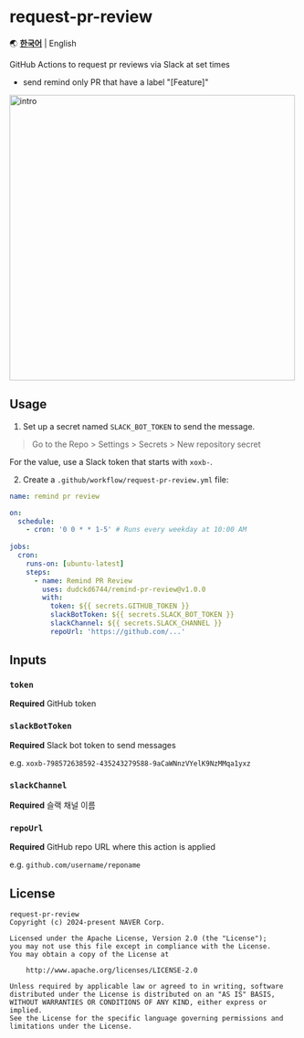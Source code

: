 # request-pr-review

🌏 [**한국어**](README.md) | English

GitHub Actions to request pr reviews via Slack at set times
- send remind only PR that have a label "[Feature]"

<img src=https://github.com/user-attachments/assets/a61bc6b7-fffb-449e-9c89-483a198d91ad width="500" alt="intro">

## Usage

1. Set up a secret named `SLACK_BOT_TOKEN` to send the message.

> Go to the Repo > Settings > Secrets > New repository secret

For the value, use a Slack token that starts with `xoxb-`.

2. Create a `.github/workflow/request-pr-review.yml` file:

```yml
name: remind pr review

on:
  schedule:
    - cron: '0 0 * * 1-5' # Runs every weekday at 10:00 AM
    
jobs:
  cron:
    runs-on: [ubuntu-latest]
    steps:
      - name: Remind PR Review
        uses: dudckd6744/remind-pr-review@v1.0.0
        with:
          token: ${{ secrets.GITHUB_TOKEN }}
          slackBotToken: ${{ secrets.SLACK_BOT_TOKEN }}
          slackChannel: ${{ secrets.SLACK_CHANNEL }}
          repoUrl: 'https://github.com/...'
```

## Inputs

### `token`

**Required** GitHub token

### `slackBotToken`

**Required** Slack bot token to send messages

e.g. `xoxb-798572638592-435243279588-9aCaWNnzVYelK9NzMMqa1yxz`

### `slackChannel`

**Required** 슬랙 채널 이름

### `repoUrl`

**Required** GitHub repo URL where this action is applied

e.g. `github.com/username/reponame`

## License

```
request-pr-review
Copyright (c) 2024-present NAVER Corp.

Licensed under the Apache License, Version 2.0 (the "License");
you may not use this file except in compliance with the License.
You may obtain a copy of the License at

    http://www.apache.org/licenses/LICENSE-2.0

Unless required by applicable law or agreed to in writing, software
distributed under the License is distributed on an "AS IS" BASIS,
WITHOUT WARRANTIES OR CONDITIONS OF ANY KIND, either express or implied.
See the License for the specific language governing permissions and
limitations under the License.
```
